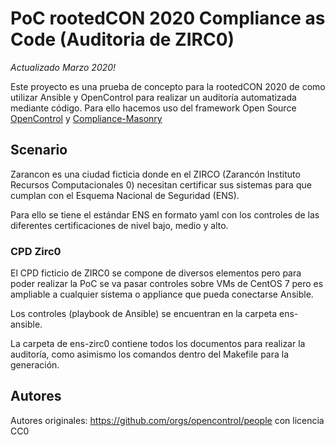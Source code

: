 PoC rootedCON 2020 Compliance as Code (Auditoria de ZIRC0)
===================================================================

_Actualizado Marzo 2020!_

Este proyecto es una prueba de concepto para la rootedCON 2020 de como utilizar Ansible y OpenControl para realizar un auditoría automatizada mediante código. Para ello hacemos uso del framework Open Source [OpenControl](http://open-control.org/) y [Compliance-Masonry](https://github.com/opencontrol/compliance-masonry)

Scenario
--------

Zarancon es una ciudad ficticia donde en el ZIRCO (Zarancón Instituto Recursos Computacionales 0) necesitan certificar sus sistemas para que cumplan con el Esquema Nacional de Seguridad (ENS).

Para ello se tiene el estándar ENS en formato yaml con los controles de las diferentes certificaciones de nivel bajo, medio y alto.


### CPD Zirc0

El CPD ficticio de ZIRC0 se compone de diversos elementos pero para poder realizar la PoC se va pasar controles sobre VMs de CentOS 7 pero es ampliable a cualquier sistema o appliance que pueda conectarse Ansible.

Los controles (playbook de Ansible) se encuentran en la carpeta ens-ansible.

La carpeta de ens-zirc0 contiene todos los documentos para realizar la auditoría, como asimismo los comandos dentro del Makefile para la generación.


Autores
--------

Autores originales: https://github.com/orgs/opencontrol/people con licencia CC0
